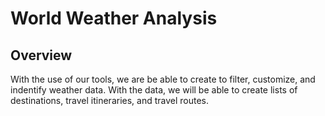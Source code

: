 # World Weather Analysis

## Overview
With the use of our tools, we are be able to create to filter, customize, and indentify weather data. With the data, we will be able to create lists of destinations, travel itineraries, and travel routes.
